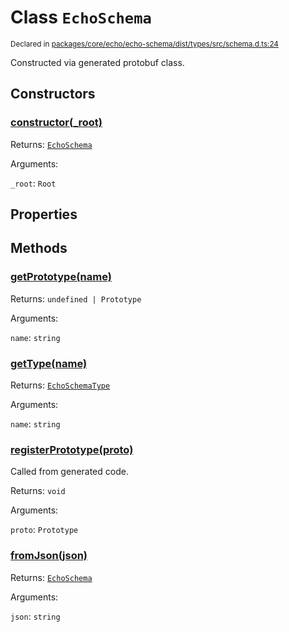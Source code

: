 # Class `EchoSchema`
<sub>Declared in [packages/core/echo/echo-schema/dist/types/src/schema.d.ts:24]()</sub>


Constructed via generated protobuf class.

## Constructors
### [constructor(_root)]()


Returns: <code>[EchoSchema](/api/@dxos/client/classes/EchoSchema)</code>

Arguments: 

`_root`: <code>Root</code>

## Properties

## Methods
### [getPrototype(name)]()


Returns: <code>undefined | Prototype</code>

Arguments: 

`name`: <code>string</code>
### [getType(name)]()


Returns: <code>[EchoSchemaType](/api/@dxos/client/classes/EchoSchemaType)</code>

Arguments: 

`name`: <code>string</code>
### [registerPrototype(proto)]()


Called from generated code.

Returns: <code>void</code>

Arguments: 

`proto`: <code>Prototype</code>
### [fromJson(json)]()


Returns: <code>[EchoSchema](/api/@dxos/client/classes/EchoSchema)</code>

Arguments: 

`json`: <code>string</code>